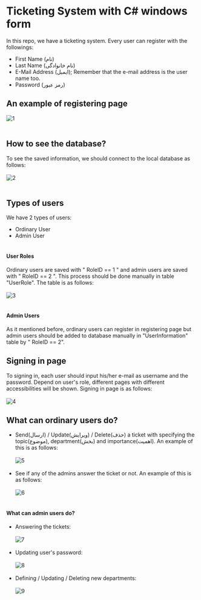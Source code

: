 # Ticketing System with C# windows form
In this repo, we have a ticketing system. Every user can register with the followings:
* First Name (نام)
* Last Name (نام خانوادگی)
* E-Mail Address (ایمیل); Remember that the e-mail address is the user name too.
* Password (رمز عبور)

## An example of registering page
![1](https://user-images.githubusercontent.com/30634010/133598914-46bc3296-8c86-4f58-9071-6a9aa45c8a0d.png)<br/><br/>

## How to see the database?
To see the saved information, we should connect to the local database as follows:<br/><br/>
![2](https://user-images.githubusercontent.com/30634010/133599296-0273d41e-0de9-4964-8a20-fcf359fedbfe.png)<br/><br/>

## Types of users
We have 2 types of users:
* Ordinary User
* Admin User<br/><br/>

#### User Roles
Ordinary users are saved with " RoleID == 1 " and admin users are saved with " RoleID == 2 ". This process should be done manually in table "UserRole". The table is as follows:<br/><br/>
![3](https://user-images.githubusercontent.com/30634010/133668422-37a59d05-69e9-449e-af0f-6539024ece27.png)<br/><br/>

#### Admin Users
As it mentioned before, ordinary users can register in registering page but admin users should be added to database manually in "UserInformation" table by " RoleID == 2". 

## Signing in page
To signing in, each user should input his/her e-mail as username and the password. Depend on user's role, different pages with different accessibilities will be shown. Signing in page is as follows:<br/><br/>
![4](https://user-images.githubusercontent.com/30634010/133670579-b9007cc6-2e27-4d5a-b3f1-3261eb4383d0.png)

## What can ordinary users do?
* Send(ارسال) / Update(ویرایش) / Delete(حذف) a ticket with specifying the topic(موضوع), department(بخش) and importance(اهمیت). An example of this is as follows:<br/><br/>
![5](https://user-images.githubusercontent.com/30634010/133670887-326514e7-6488-4c2a-9e8b-a8010f10ec02.png)<br/><br/>
* See if any of the admins answer the ticket or not. An example of this is as follows:<br/><br/>
![6](https://user-images.githubusercontent.com/30634010/133671496-59129bc0-f6ab-4f99-b9b7-2c0ce52e5cda.png)<br/><br/>

#### What can admin users do?
* Answering the tickets:<br/><br/>
![7](https://user-images.githubusercontent.com/30634010/133672034-8492c4de-9fe5-47be-86df-a95b37ceea34.png)<br/><br/>
* Updating user's password:<br/><br/>
![8](https://user-images.githubusercontent.com/30634010/133672204-232b42d7-8059-405c-9280-0a825f8b43ff.png)<br/><br/>
* Defining / Updating / Deleting new departments:<br/><br/>
![9](https://user-images.githubusercontent.com/30634010/133672347-32113858-7be0-4264-9f87-1c8fd3ff4118.png)
